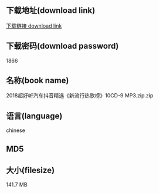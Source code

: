 ## 下载地址(download link)
[下载链接 download link](https://voluble-croquembouche-d321dc.netlify.app/?s=2018%E8%B6%85%E5%A5%BD%E5%90%AC%E6%B1%BD%E8%BD%A6%E6%8A%96%E9%9F%B3%E7%B2%BE%E9%80%89%E3%80%8A%E6%96%B0%E6%B5%81%E8%A1%8C%E7%83%AD%E6%AD%8C%E6%A6%9C%E3%80%8B10CD-9+MP3.zip)

## 下载密码(download password)
1866

## 名称(book name)
2018超好听汽车抖音精选《新流行热歌榜》10CD-9 MP3.zip.zip

## 语言(language)
chinese

## MD5


## 大小(filesize)
141.7 MB
